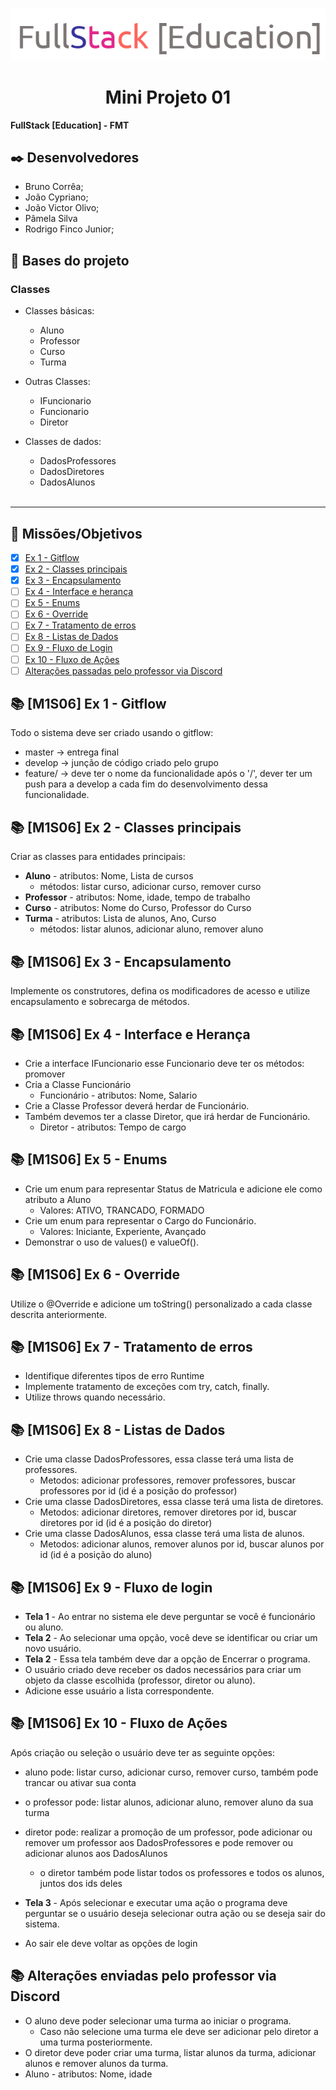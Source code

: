 ![logo.png](logo.png)
 <h1 align="center"> Mini Projeto 01 </h1>

**FullStack [Education] - FMT**

## ✒️ Desenvolvedores
- Bruno Corrêa;
- João Cypriano;
- João Victor Olivo;
- Pâmela Silva
- Rodrigo Finco Junior;

## 🚀 Bases do projeto
### Classes
- Classes básicas:
  - Aluno
  - Professor
  - Curso
  - Turma


- Outras Classes:
  - IFuncionario
  - Funcionario
  - Diretor


- Classes de dados:
  - DadosProfessores
  - DadosDiretores
  - DadosAlunos
    <br/><br/>
---

## 🎯  Missões/Objetivos
- [x] [Ex 1 - Gitflow](#-m1s06-ex-1---gitflow)
- [x] [Ex 2 - Classes principais](#-m1s06-ex-2---classes-principais)
- [x] [Ex 3 - Encapsulamento](#-m1s06-ex-3---encapsulamento)
- [ ] [Ex 4 - Interface e herança](#-m1s06-ex-4---interface-e-herança)
- [ ] [Ex 5 - Enums](#-m1s06-ex-5---enums)
- [ ] [Ex 6 - Override](#-m1s06-ex-6---override)
- [ ] [Ex 7 - Tratamento de erros](#-m1s06-ex-7---tratamento-de-erros)
- [ ] [Ex 8 - Listas de Dados](#-m1s06-ex-8---listas-de-dados)
- [ ] [Ex 9 - Fluxo de Login](#-m1s06-ex-9---fluxo-de-login)
- [ ] [Ex 10 - Fluxo de Ações](#-m1s06-ex-10---fluxo-de-ações)
- [ ] [Alterações passadas pelo professor via Discord](#-alterações-enviadas-pelo-professor-via-discord)

## 📚 [M1S06] Ex 1 - Gitflow
Todo o sistema deve ser criado usando o gitflow: <br/>
- master → entrega final
- develop → junção de código criado pelo grupo
- feature/ → deve ter o nome da funcionalidade após o '/', dever ter um push para
  a develop a cada fim do desenvolvimento dessa funcionalidade.

## 📚 [M1S06] Ex 2 - Classes principais
Criar as classes para entidades principais: <br/>
- **Aluno** - atributos: Nome, Lista de cursos
  - métodos: listar curso, adicionar curso, remover curso
- **Professor** - atributos: Nome, idade, tempo de trabalho
- **Curso** - atributos: Nome do Curso, Professor do Curso
- **Turma** - atributos: Lista de alunos, Ano, Curso
  - métodos: listar alunos, adicionar aluno, remover aluno

## 📚 [M1S06] Ex 3 - Encapsulamento
Implemente os construtores, defina os modificadores de acesso e utilize
encapsulamento e sobrecarga de métodos.

## 📚 [M1S06] Ex 4 - Interface e Herança
- Crie a interface IFuncionario esse Funcionario deve ter os métodos: promover
- Cria a Classe Funcionário
  - Funcionário - atributos: Nome, Salario
- Crie a Classe Professor deverá herdar de Funcionário.
- Também devemos ter a classe Diretor, que irá herdar de Funcionário.
  - Diretor - atributos: Tempo de cargo

## 📚 [M1S06] Ex 5 - Enums
- Crie um enum para representar Status de Matricula e adicione ele como
  atributo a Aluno
  - Valores: ATIVO, TRANCADO, FORMADO
- Crie um enum para representar o Cargo do Funcionário.
  - Valores: Iniciante, Experiente, Avançado
- Demonstrar o uso de values() e valueOf().

## 📚 [M1S06] Ex 6 - Override
Utilize o @Override e adicione um toString() personalizado a cada classe
descrita anteriormente.

## 📚 [M1S06] Ex 7 - Tratamento de erros
- Identifique diferentes tipos de erro Runtime
- Implemente tratamento de exceções com try, catch, finally.
- Utilize throws quando necessário.

## 📚 [M1S06] Ex 8 - Listas de Dados
- Crie uma classe DadosProfessores, essa classe terá uma lista de professores.
  - Metodos: adicionar professores, remover professores, buscar professores por id (id é a posição do professor)
- Crie uma classe DadosDiretores, essa classe terá uma lista de diretores.
  - Metodos: adicionar diretores, remover diretores por id, buscar diretores por id (id é a posição do diretor)
- Crie uma classe DadosAlunos, essa classe terá uma lista de alunos.
  - Metodos: adicionar alunos, remover alunos por id, buscar alunos por id (id é a posição do aluno)

## 📚 [M1S06] Ex 9 - Fluxo de login
- **Tela 1** - Ao entrar no sistema ele deve perguntar se você é funcionário ou
  aluno.
- **Tela 2** - Ao selecionar uma opção, você deve se identificar ou criar um novo usuário.
- **Tela 2** - Essa tela também deve dar a opção de Encerrar o programa.
- O usuário criado deve receber os dados necessários para criar um objeto da
  classe escolhida (professor, diretor ou aluno).
- Adicione esse usuário a lista correspondente.

## 📚 [M1S06] Ex 10 - Fluxo de Ações
Após criação ou seleção o usuário deve ter as seguinte opções:
- aluno pode: listar curso, adicionar curso, remover curso,
  também pode trancar ou ativar sua conta
- o professor pode: listar alunos, adicionar aluno, remover aluno da sua turma
- diretor pode: realizar a promoção de um professor, pode adicionar ou remover
  um professor aos DadosProfessores e pode remover ou adicionar alunos aos DadosAlunos
  - o diretor também pode listar todos os professores e todos os alunos, juntos dos ids deles

- **Tela 3** - Após selecionar e executar uma ação o programa deve perguntar se o usuário
  deseja selecionar outra ação ou se deseja sair do sistema.
- Ao sair ele deve voltar as opções de login

## 📚 Alterações enviadas pelo professor via Discord
- O aluno deve poder selecionar uma turma ao iniciar o programa.
  - Caso não selecione uma turma ele deve ser adicionar pelo diretor a uma turma posteriormente.
- O diretor deve poder criar uma turma, listar alunos da turma, adicionar alunos e remover alunos da turma.
- Aluno - atributos: Nome, idade